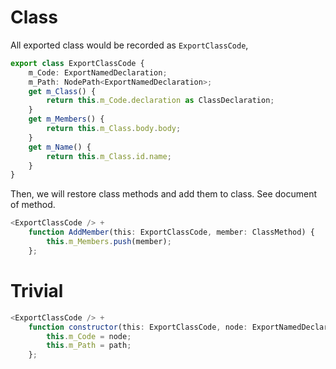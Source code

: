 # Class

All exported class would be recorded as ```ExportClassCode```,

```typescript
export class ExportClassCode {
    m_Code: ExportNamedDeclaration;
    m_Path: NodePath<ExportNamedDeclaration>;
    get m_Class() {
        return this.m_Code.declaration as ClassDeclaration;
    }
    get m_Members() {
        return this.m_Class.body.body;
    }
    get m_Name() {
        return this.m_Class.id.name;
    }
}
```

Then, we will restore class methods and add them to class. See document of method.

```typescript
<ExportClassCode /> +
    function AddMember(this: ExportClassCode, member: ClassMethod) {
        this.m_Members.push(member);
    };
```

# Trivial

```typescript
<ExportClassCode /> +
    function constructor(this: ExportClassCode, node: ExportNamedDeclaration, path?: NodePath<ExportNamedDeclaration>) {
        this.m_Code = node;
        this.m_Path = path;
    };
```